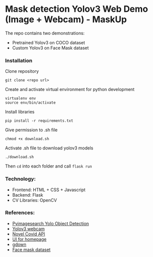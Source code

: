 # Mask detection Yolov3 Web Demo (Image + Webcam) - MaskUp 

The repo contains two demonstrations:
- Pretrained Yolov3 on COCO dataset
- Custom Yolov3 on Face Mask dataset

### Installation

Clone repository
```
git clone <repo url>
```

Create and activate virtual environment for python development
```
virtualenv env
source env/bin/activate
```

Install libraries
```
pip install -r requirements.txt
```
Give permission to .sh file
```
chmod +x download.sh
```

Activate .sh file to download yolov3 models
```
./download.sh
```
Then ```cd``` into each folder and call ```flask run``` 

### Technology:
- Frontend: HTML + CSS + Javascript
- Backend: Flask
- CV Libraries: OpenCV

### References: 
- [Pyimagesearch Yolo Object Detection](https://www.pyimagesearch.com/2018/11/12/yolo-object-detection-with-opencv/)
- [Yolov3 webcam](https://github.com/iArunava/YOLOv3-Object-Detection-with-OpenCV)
- [Novel Covid API](https://github.com/disease-sh/api)
- [UI for homepage](https://www.youtube.com/watch?v=zBPHBnSIzfk)
- [gdown](https://pypi.org/project/gdown/)
- [Face mask dataset](https://www.miai.vn/thu-vien-mi-ai/)
